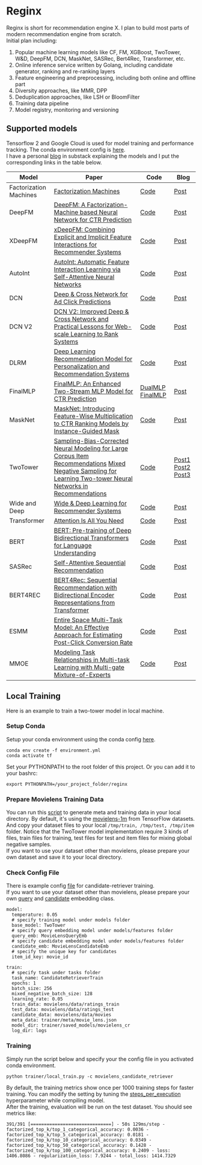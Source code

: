 # Reginx
Reginx is short for recommendation engine X. I plan to build most parts of modern recommendation engine from scratch.  
Initial plan including:
1. Popular machine learning models like CF, FM, XGBoost, TwoTower, W&D, DeepFM, DCN, MaskNet, SASRec, Bert4Rec, Transformer, etc.
2. Online inference service written by Golang, including candidate generator, ranking and re-ranking layers
3. Feature engineering and preprocessing, including both online and offline part
4. Diversity approaches, like MMR, DPP
5. Deduplication approaches, like LSH or BloomFilter
6. Training data pipeline
7. Model registry, monitoring and versioning

## Supported models  
Tensorflow 2 and Google Cloud is used for model training and performance tracking. The conda environment config is [here](https://github.com/caesarjuly/reginx/tree/master/environment).  
I have a personal [blog](https://happystrongcoder.substack.com/) in substack explaining the models and I put the corresponding links in the table below.


| Model  | Paper | Code | Blog |
| ------------- | ------------- | ------------- | ------------- |
| Factorization Machines  | [Factorization Machines](https://www.csie.ntu.edu.tw/~b97053/paper/Rendle2010FM.pdf)  | [Code](https://github.com/caesarjuly/reginx/blob/master/trainer/models/fm.py) | [Post](https://happystrongcoder.substack.com/p/from-fm-to-deepfm-the-almighty-factorization) |
| DeepFM  | [DeepFM: A Factorization-Machine based Neural Network for CTR Prediction](https://arxiv.org/pdf/1703.04247.pdf)  | [Code](https://github.com/caesarjuly/reginx/blob/master/trainer/models/deepfm.py) | [Post](https://happystrongcoder.substack.com/p/from-fm-to-deepfm-the-almighty-factorization) |
| XDeepFM | [xDeepFM: Combining Explicit and Implicit Feature Interactions for Recommender Systems](https://arxiv.org/pdf/1803.05170.pdf)  | [Code](https://github.com/caesarjuly/reginx/blob/master/trainer/models/wide_and_deep.py)| [Post](https://happystrongcoder.substack.com/p/xdeepfm-combining-explicit-and-implicit) |
| AutoInt  | [AutoInt: Automatic Feature Interaction Learning via Self-Attentive Neural Networks](https://arxiv.org/pdf/1810.11921.pdf)  | [Code](https://github.com/caesarjuly/reginx/blob/master/trainer/models/autoint.py) | [Post](https://happystrongcoder.substack.com/p/autoint-automatic-feature-interaction) |
| DCN  | [Deep & Cross Network for Ad Click Predictions](https://arxiv.org/pdf/1708.05123.pdf)  | [Code](https://github.com/caesarjuly/reginx/blob/master/trainer/models/dcn.py) | [Post](https://happystrongcoder.substack.com/p/deep-and-cross-network-for-ad-click) |
| DCN V2 | [DCN V2: Improved Deep & Cross Network and Practical Lessons for Web-scale Learning to Rank Systems](https://arxiv.org/pdf/2008.13535.pdf)  | [Code](https://github.com/caesarjuly/reginx/blob/master/trainer/models/dcn_v2.py) | [Post](https://happystrongcoder.substack.com/p/dcn-v2-improved-deep-and-cross-network) |
| DLRM | [Deep Learning Recommendation Model for Personalization and Recommendation Systems](https://arxiv.org/pdf/1906.00091.pdf)  | [Code](https://github.com/caesarjuly/reginx/blob/master/trainer/models/dlrm.py) | [Post](https://happystrongcoder.substack.com/p/deep-learning-recommendation-model) |
| FinalMLP | [FinalMLP: An Enhanced Two-Stream MLP Model for CTR Prediction](https://arxiv.org/pdf/2304.00902.pdf)  | [DualMLP](https://github.com/caesarjuly/reginx/blob/master/trainer/models/dual_mlp.py) [FinalMLP](https://github.com/caesarjuly/reginx/blob/master/trainer/models/final_mlp.py)| [Post](https://happystrongcoder.substack.com/p/finalmlp-an-enhanced-two-stream-mlp) |
| MaskNet | [MaskNet: Introducing Feature-Wise Multiplication to CTR Ranking Models by Instance-Guided Mask](https://arxiv.org/pdf/2102.07619.pdf)  | [Code](https://github.com/caesarjuly/reginx/blob/master/trainer/models/mask_net.py)| [Post](https://happystrongcoder.substack.com/p/dive-into-twitters-recommendation-6fc) |
| TwoTower | [Sampling-Bias-Corrected Neural Modeling for Large Corpus Item Recommendations](https://storage.googleapis.com/pub-tools-public-publication-data/pdf/6417b9a68bd77033d65e431bdba855563066dc8c.pdf) [Mixed Negative Sampling for Learning Two-tower Neural Networks in Recommendations](https://storage.googleapis.com/pub-tools-public-publication-data/pdf/b9f4e78a8830fe5afcf2f0452862fb3c0d6584ea.pdf)  | [Code](https://github.com/caesarjuly/reginx/blob/master/trainer/models/two_tower.py)| [Post1](https://happystrongcoder.substack.com/p/two-tower-candidate-retriever-i) [Post2](https://happystrongcoder.substack.com/p/two-tower-candidate-retriever-ii) [Post3](https://happystrongcoder.substack.com/p/two-tower-candidate-retriever-iii) |
| Wide and Deep | [Wide & Deep Learning for Recommender Systems](https://arxiv.org/pdf/1606.07792.pdf)  | [Code](https://github.com/caesarjuly/reginx/blob/master/trainer/models/wide_and_deep.py)| [Post](https://happystrongcoder.substack.com/p/wide-and-deep-learning-for-recommender) |
| Transformer | [Attention Is All You Need](https://arxiv.org/pdf/1706.03762.pdf)  | [Code](https://github.com/caesarjuly/reginx/blob/master/trainer/models/transformer.py)| [Post](https://happystrongcoder.substack.com/p/transformer-with-code-part-i-positional) |
| BERT | [BERT: Pre-training of Deep Bidirectional Transformers for Language Understanding](https://arxiv.org/pdf/1810.04805.pdf)  | [Code](https://github.com/caesarjuly/reginx/blob/master/trainer/models/common/bert.py)| [Post](https://happystrongcoder.substack.com/p/a-gentle-introduction-to-bert-pre) |
| SASRec | [Self-Attentive Sequential Recommendation](https://arxiv.org/pdf/1808.09781.pdf)  | [Code](https://github.com/caesarjuly/reginx/blob/master/trainer/models/common/sas_rec.py)| [Post](https://happystrongcoder.substack.com/p/sasrec-self-attentive-sequential) |
| BERT4REC | [BERT4Rec: Sequential Recommendation with Bidirectional Encoder Representations from Transformer](https://arxiv.org/pdf/1904.06690.pdf)  | [Code](https://github.com/caesarjuly/reginx/blob/master/trainer/models/common/bert4rec.py)| [Post](https://happystrongcoder.substack.com/p/bert4rec-sequential-recommendation) |
| ESMM | [Entire Space Multi-Task Model: An Effective Approach for Estimating Post-Click Conversion Rate](https://arxiv.org/pdf/1804.07931.pdf)  | [Code](https://github.com/caesarjuly/reginx/blob/master/trainer/models/esmm.py)| [Post](https://happystrongcoder.substack.com/p/entire-space-multi-task-model-an) |
| MMOE | [Modeling Task Relationships in Multi-task Learning with Multi-gate Mixture-of-Experts](https://dl.acm.org/doi/pdf/10.1145/3219819.3220007)  | [Code](https://github.com/caesarjuly/reginx/blob/master/trainer/models/mmoe.py)| [Post](https://happystrongcoder.substack.com/p/modeling-task-relationships-in-multi) |

## Local Training
Here is an example to train a two-tower model in local machine.
### Setup Conda
Setup your conda environment using the conda config [here](https://github.com/caesarjuly/reginx/tree/master/environment).
```
conda env create -f environment.yml
conda activate tf
```
Set your PYTHONPATH to the root folder of this project. Or you can add it to your bashrc:
```
export PYTHONPATH=/your_project_folder/reginx
```

### Prepare Movielens Training Data
You can run this [script](https://github.com/caesarjuly/reginx/blob/master/trainer/preprocess/movielens.py) to generate meta and training data in your local directory.
By default, it's using the [movielens-1m](https://www.tensorflow.org/datasets/catalog/movielens#movielens1m-ratings) from TensorFlow datasets.  
And copy your dataset files to your local `/tmp/train, /tmp/test, /tmp/item` folder. Notice that the TwoTower model implementation require 3 kinds of files, train files for training, test files for test and item files for mixing global negative samples.     
If you want to use your dataset other than movielens, please prepare your own dataset and save it to your local directory.

### Check Config File
There is example config [file](https://github.com/caesarjuly/reginx/blob/master/trainer/configs/movielens_candidate_retriever.yaml) for candidate-retriever training.  
If you want to use your dataset other than movielens, please prepare your own [query](https://github.com/caesarjuly/reginx/blob/master/trainer/models/features/movielens.py#L8) and [candidate](https://github.com/caesarjuly/reginx/blob/master/trainer/models/features/movielens.py#L76) embedding class.
```
model:
  temperature: 0.05
  # specify training model under models folder
  base_model: TwoTower
  # specify query embedding model under models/features folder
  query_emb: MovieLensQueryEmb
  # specify candidate embedding model under models/features folder
  candidate_emb: MovieLensCandidateEmb
  # specify the unique key for candidates
  item_id_key: movie_id

train:
  # specify task under tasks folder
  task_name: CandidateRetrieverTrain
  epochs: 1
  batch_size: 256
  mixed_negative_batch_size: 128
  learning_rate: 0.05
  train_data: movielens/data/ratings_train
  test_data: movielens/data/ratings_test
  candidate_data: movielens/data/movies
  meta_data: trainer/meta/movie_lens.json
  model_dir: trainer/saved_models/movielens_cr
  log_dir: logs
```
### Training
Simply run the script below and specify your the config file in you activated conda environment.
```
python trainer/local_train.py -c movielens_candidate_retriever  
```
By default, the training metrics show once per 1000 training steps for faster training. You can modify the setting by tuning the [steps_per_execution](https://github.com/caesarjuly/reginx/blob/master/trainer/tasks/candidate_retriever_train.py#L37) hyperparameter while compiling model.  
After the training, evaluation will be run on the test dataset. You should see metrics like:
```
391/391 [==============================] - 50s 129ms/step - factorized_top_k/top_1_categorical_accuracy: 0.0036 - factorized_top_k/top_5_categorical_accuracy: 0.0181 - factorized_top_k/top_10_categorical_accuracy: 0.0349 - factorized_top_k/top_50_categorical_accuracy: 0.1428 - factorized_top_k/top_100_categorical_accuracy: 0.2409 - loss: 1406.8086 - regularization_loss: 7.9244 - total_loss: 1414.7329
```
